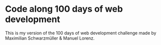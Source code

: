 # Code along 100 days of web development
 
This is my version of the 100 days of web development challenge made by Maximilian Schwarzmüller & Manuel Lorenz.
